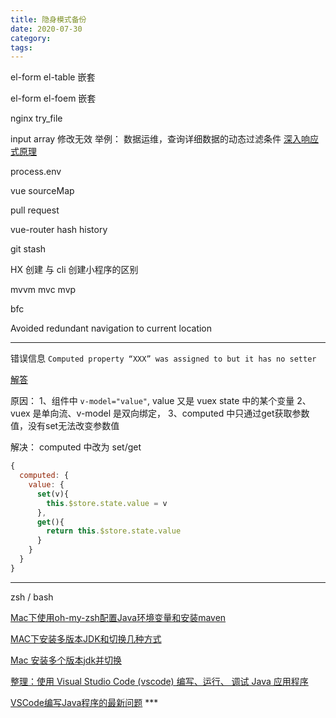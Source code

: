 ```yaml
---
title: 隐身模式备份
date: 2020-07-30
category:
tags:
---
```


el-form el-table 嵌套

el-form el-foem 嵌套

nginx try_file

input array 修改无效 举例： 数据运维，查询详细数据的动态过滤条件
[深入响应式原理](https://cn.vuejs.org/v2/guide/reactivity.html)

process.env

vue sourceMap

pull request

vue-router hash history

git stash

HX 创建 与 cli 创建小程序的区别

mvvm mvc mvp

bfc

Avoided redundant navigation to current location

---

错误信息
`Computed property “XXX” was assigned to but it has no setter`

[解答](https://blog.csdn.net/JackieDYH/article/details/106743975)

原因：
1、组件中 `v-model="value"`, value 又是 vuex state 中的某个变量
2、vuex 是单向流、v-model 是双向绑定，
3、computed 中只通过get获取参数值，没有set无法改变参数值

解决：
computed 中改为 set/get

``` js
{
  computed: {
    value: {
      set(v){
        this.$store.state.value = v
      },
      get(){
        return this.$store.state.value
      }
    }
  }
}
```

---

zsh / bash

[Mac下使用oh-my-zsh配置Java环境变量和安装maven](https://www.jianshu.com/p/a61714913e26)

[MAC下安装多版本JDK和切换几种方式](https://www.jianshu.com/p/eb0e39651d9e)

[Mac 安装多个版本jdk并切换](https://blog.csdn.net/qq_37570296/article/details/80260260)

[整理：使用 Visual Studio Code (vscode) 编写、运行、 调试 Java 应用程序](https://blog.csdn.net/bat67/article/details/78289602)

[VSCode编写Java程序的最新问题](https://zhangyx.blog.csdn.net/article/details/107599423) ***

